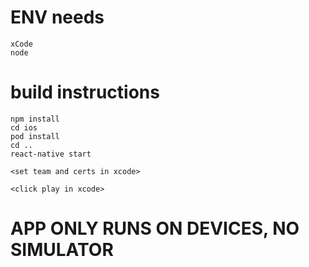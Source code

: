# ENV needs
```
xCode
node
```
# build instructions
```
npm install
cd ios
pod install
cd ..
react-native start

<set team and certs in xcode>

<click play in xcode>
```

# APP ONLY RUNS ON DEVICES, NO SIMULATOR
